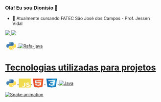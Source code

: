 ### Olá! Eu sou Dionisio 👋
- 🌱 Atualmente cursando FATEC São José dos Campos - Prof. Jessen Vidal

<div>
  <a href="https://github.com/dsslleagion">
  <img height="180em" src="https://github-readme-stats.vercel.app/api?username=dsslleagion&show_icons=true&theme=dark&include_all_commits=true&count_private=true"/>
  <img height="180em" src="https://github-readme-stats.vercel.app/api/top-langs/?username=dsslleagion&layout=compact&langs_count=7&theme=dark"/>
</div>

<div style="display: inline_block"><br>
    <img align="center" alt="Rafa-Python" height="30" width="40" src="https://raw.githubusercontent.com/devicons/devicon/master/icons/python/python-original.svg">
    <img align="center" alt="Rafa-java" height="30" width="40" src="https://cdn.jsdelivr.net/gh/devicons/devicon/icons/java/java-original-wordmark.svg" />
 </div>

# Tecnologias utilizadas para projetos

<div>
  <img align="center" alt="Python" height="30" width="40" src="https://raw.githubusercontent.com/devicons/devicon/master/icons/python/python-original.svg">
  <img align="center" alt="JavaScript" height="30" width="40" src="https://raw.githubusercontent.com/devicons/devicon/master/icons/javascript/javascript-plain.svg">
  <img align="center" alt="HTML" height="30" width="40" src="https://raw.githubusercontent.com/devicons/devicon/master/icons/html5/html5-original.svg">
  <img align="center" alt="CSS" height="30" width="40" src="https://raw.githubusercontent.com/devicons/devicon/master/icons/css3/css3-original.svg">
  <img align="center" alt="Java" height="30" width="40" src="https://cdn.jsdelivr.net/gh/devicons/devicon/icons/java/java-original-wordmark.svg" />
</div>

<div> 
  
  ![Snake animation](https://github.com/dsslleagion/dsslleagion/blob/output/github-contribution-grid-snake.svg)
 
</div>
